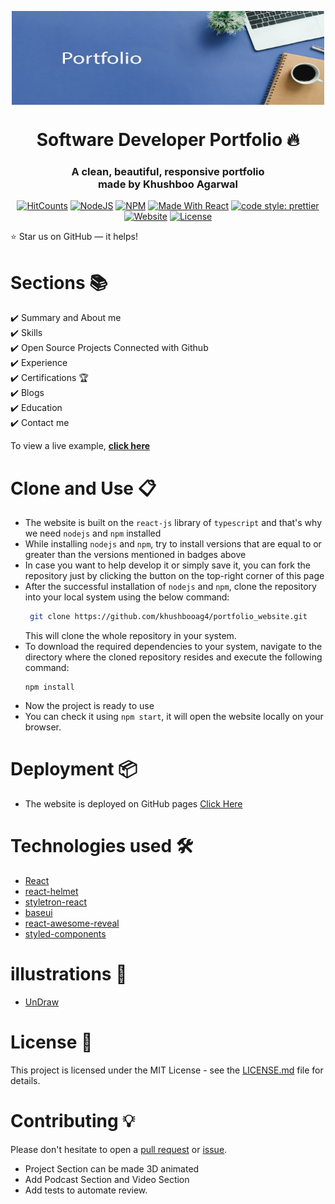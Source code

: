 <p align="center"> 
    <img src="./src/assests/images/portfolio.jpeg" align="center" height="150" width="500"></img>
</p>

<h1 align="center"> Software Developer Portfolio 🔥 </h1> 
<h3 align="center"> A clean, beautiful, responsive portfolio <br /> made by Khushboo Agarwal </h3>

<p align="center">
  <a href="http://hits.dwyl.com/ashutosh1919/masterPortfolio"><img alt="HitCounts" src="https://hits.dwyl.com/khushbooag4/khushbooag4/portfolio_website.svg?style=flat-square" /></a>
  <a href="https://nodejs.org/en/blog/release/v12.13.0/"><img alt="NodeJS" src="https://img.shields.io/badge/node-12.14.1-important?style=flat-square" /></a>
  <a href="https://www.npmjs.com/package/npm/v/6.13.4"><img alt="NPM" src="https://img.shields.io/badge/npm-6.13.7-blueviolet?style=flat-square" /></a>
  <a href="https://reactjs.org/"><img alt="Made With React" src="https://img.shields.io/badge/made%20with-react-61DAFB?style=flat-square" /></a>
  <a href="https://github.com/prettier/prettier"><img alt="code style: prettier" src="https://img.shields.io/badge/code_style-prettier-ff69b4.svg?style=flat-square?style=flat-square" /></a>
  <br/>
  <a href="http://badges.mit-license.org/"><img alt="Website" src="https://img.shields.io/badge/website-up-yellow?style=flat-square" /></a>
  <a href="https://khushbooag4.github.io/portfolio_website"><img alt="License" src="http://img.shields.io/:license-mit-blue.svg?style=flat-square?style=flat-square" /></a>
</p>

:star: Star us on GitHub — it helps!

# Sections 📚

✔️ Summary and About me\
✔️ Skills \
✔️ Open Source Projects Connected with Github\
✔️ Experience\
✔️ Certifications 🏆\
✔️ Blogs\
✔️ Education\
✔️ Contact me

To view a live example, **[click here](https://khushbooag4.github.io/portfolio_website)**

# Clone and Use 📋

- The website is built on the `react-js` library of `typescript` and that's why we need `nodejs` and `npm` installed
- While installing `nodejs` and `npm`, try to install versions that are equal to or greater than the versions mentioned in badges above
- In case you want to help develop it or simply save it, you can fork the repository just by clicking the button on the top-right corner of this page
- After the successful installation of `nodejs` and `npm`, clone the repository into your local system using the below command:
  ```bash
   git clone https://github.com/khushbooag4/portfolio_website.git
  ```
  This will clone the whole repository in your system.
- To download the required dependencies to your system, navigate to the directory where the cloned repository resides and execute the following command:
  ```node
  npm install
  ```
- Now the project is ready to use
- You can check it using `npm start`, it will open the website locally on your browser.

# Deployment 📦

- The website is deployed on GitHub pages [Click Here](khushbooag4.github.io/portfolio_website)

# Technologies used 🛠️

- [React](https://reactjs.org/)
- [react-helmet](https://www.npmjs.com/package/react-helmet)
- [styletron-react](https://styletron.org/react)
- [baseui](https://github.com/uber/baseweb)
- [react-awesome-reveal](https://www.react-awesome-reveal.com/)
- [styled-components](https://styled-components.com/)
<!-- - [graphql](https://graphql.org/)
- [apollo-boost](https://www.apollographql.com/docs/react/get-started/) -->

# illustrations 🍥

- [UnDraw](https://undraw.co/illustrations)

# License 📄

This project is licensed under the MIT License - see the [LICENSE.md](./LICENSE) file for details.

# Contributing 💡

Please don't hesitate to open a [pull request](https://github.com/khushbooag4/portfolio_website/pulls) or [issue](https://github.com/khushbooag4/portfolio_website/issues).

- Project Section can be made 3D animated
- Add Podcast Section and Video Section
- Add tests to automate review.
